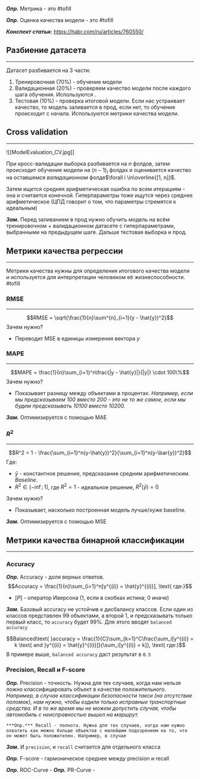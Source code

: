 ***Опр.*** Метрика - это #tofill 

***Опр.*** Оценка качества модели - это #tofill 

***Конспект статьи:*** https://habr.com/ru/articles/760550/

## Разбиение датасета
---
Датасет разбивается на 3 части:
1. Тренировочная (70%) - обучение модели
2. Валидационная (20%) - проверяем качество модели после каждого шага обучения. Используются .
3. Тестовая (10%) - проверка итоговой модели. Если нас устраивает качество, то модель заливается в прод, если нет, то обучение происходит с начала. Используются метрики качества модели.

## Cross validation
---
![[ModelEvaluation_CV.jpg]]

При кросс-валидации выборка разбивается на $n$ фолдов, затем происходит обучение модели на $(n-1)_i$ фолдах и оценивается качество на оставшемся *валидационном* фолде$\forall i \in\overline{[1, n]}$. 

Затем ищется средняя арифметическая ошибка по всем итерациям - она и считается конечной. Гиперпараметры тоже ищутся через среднее арифметическое (ЦПД говорит о том, что параметры стремятся к идеальным)

***Зам.*** Перед заливанием в прод нужно обучить модель на всём тренировочном + валидационном датасете с гиперпараметрами, выбранными на предыдущем шаге. Дальше тестовая выборка и прод.

## Метрики качества регрессии
---
Метрики качества нужны для определения итогового качества модели и используется для интерпретации человеком её жизнеспособности. #tofill 

### RMSE
---
$$RMSE = \sqrt{\frac{1}{n}\sum^{n}_{i=1}(y - \hat{y})^2}$$
Зачем нужно?
- Переводит MSE в единицы измерения вектора $y$

### MAPE
---
$$MAPE = \frac{1}{n}\sum_{i=1}^n\frac{|y - \hat{y}|}{|y|} \cdot 100\%$$
Зачем нужно?
- Показывает разницу между объектами в процентах. *Например, если мы предсказываем $100$ вместо $200$ - это не то же самое, если мы будем предсказывать $10100$ вместо $10200$.*

***Зам.*** Оптимизируется с помощью MAE

### $R^2$
---
$$R^2 = 1 - \frac{\sum_{i=1}^n(y-\hat{y})^2}{\sum_{i=1}^n(y-\bar{y})^2}$$
Где:
- $\bar{y}$ - константное решение, предсказание средним арифметическим. *Baseline*.
- $R^2 \in (-\inf; 1]$, где $R^2 = 1$ - идеальное решение, $R^2(\bar{y}) = 0$

Зачем нужно?
-  Показывает, насколько построенная модель лучше/хуже baseline.

***Зам.*** Оптимизируется с помощью MSE

## Метрики качества бинарной классификации
---
### **Accuracy**
***Опр.*** Accuracy - доля верных ответов. 
$$Accuracy = \frac{1}{n}\sum_{i=1}^n[y^{(i)} = \hat{y}^{(i)}], \text{ где:}$$
- $[P]$ - оператор Иверсона (1, если в скобках истина; 0 иначе)

***Зам.*** Базовый accuracy не устойчив к дисбалансу классов. Если один из классов представлен 99 объектами, а второй 1, и предсказывать только первый класс, то `accuracy` будет 99%. Для этого вводят `balanced accuracy`

$$Balanced\text{ }accuracy = \frac{1}{C}\sum_{k=1}^C\frac{\sum_i[y^{(i)} = k \text{ and }y^{(i)} = \hat{y}^{(i)}]}{\sum_i[y^{(i)} = k]}, \text{ где:}$$
В примере выше, `balanced accuracy` даст результат в `0.5`

### **Precision, Recall и F-score**

***Опр.*** Precision - точность. Нужна для тех случаев, когда нам нельзя ложно классифицировать объект в качестве положительного. *Например, в случае классификации безопасности такси (на отсутствие поломок), нам нужно, чтобы ездили только исправные транспортные средства. И в то же время мы не можем допустить случая, чтобы автомобиль с неисправностью вышел на маршрут.* 

	***Опр.*** Recall - полнота. Нужна для тех случаев, когда нам нужно охватить как можно больше объектов с малейшим подозрением на то, что он может быть положителен. Например, в случае 

***Зам.*** И `precision`, и `recall` считается для отдельного класса


***Опр.*** F-score - гармоническое среднее между precision и recall


***Опр.*** ROC-Curve - 
***Опр.*** PR-Curve - 


